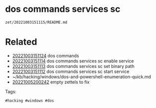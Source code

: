 # dos commands services sc

` zet/20221003151115/README.md `

# Related

- [20221003151124](/zet/20221003151124/README.md) dos commands
- [20221003151114](/zet/20221003151114/README.md) dos commands services sc enable service
- [20221003151113](/zet/20221003151113/README.md) dos commands services sc set binary path
- [20221003151112](/zet/20221003151112/README.md) dos commands services sc start service
- ~/kb/hacking/windows/dos-and-powershell-enumeration-quick.md
- [20221005200242](/zet/20221005200242/README.md) empty zettels to fix

Tags:

    #hacking #windows #dos 
